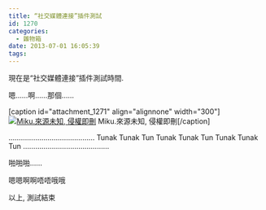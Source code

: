 ```yaml
---
title: “社交媒體連接”插件測試
id: 1270
categories:
  - 雜物箱
date: 2013-07-01 16:05:39
tags:
---
```


現在是“社交媒體連接”插件測試時間.

嗯……啊……那個……

[caption id="attachment_1271" align="alignnone" width="300"][![Miku.來源未知, 侵權即刪](/wp-content/uploads/2013/07/c69a57a94b3d74f01f17a26c-300x225.jpg)](/wp-content/uploads/2013/07/c69a57a94b3d74f01f17a26c-e1389272498455.jpg) Miku.來源未知, 侵權即刪[/caption]

<!--more-->
……………………………………
Tunak Tunak Tun
Tunak Tunak Tun
Tunak Tunak Tun
……………………………………

啪啪啪……

嗯嗯啊啊唔唔哦哦

以上, 測試結束

